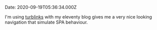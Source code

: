 Date: 2020-09-19T05:36:34.000Z  

I'm using [turblinks](https://github.com/turbolinks/turbolinks) with my eleventy blog gives me a very nice looking navigation that simulate SPA behaviour. 
